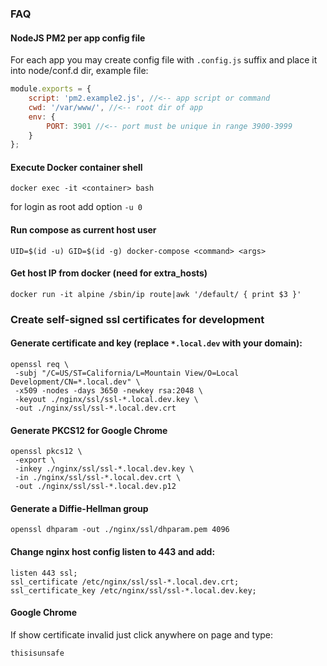 ### FAQ

#### NodeJS PM2 per app config file
For each app you may create config file with ```.config.js``` suffix and place it into node/conf.d dir, example file:
```javascript
module.exports = {
    script: 'pm2.example2.js', //<-- app script or command
    cwd: '/var/www/', //<-- root dir of app
    env: {
        PORT: 3901 //<-- port must be unique in range 3900-3999
    }
};
```

#### Execute Docker container shell
```shell
docker exec -it <container> bash
```
for login as root add option ```-u 0```

#### Run compose as current host user
```shell
UID=$(id -u) GID=$(id -g) docker-compose <command> <args>
```

#### Get host IP from docker (need for extra_hosts)
```shell
docker run -it alpine /sbin/ip route|awk '/default/ { print $3 }'
```

### Create self-signed ssl certificates for development

#### Generate certificate and key (replace ```*.local.dev``` with your domain):
```shell
openssl req \
 -subj "/C=US/ST=California/L=Mountain View/O=Local Development/CN=*.local.dev" \
 -x509 -nodes -days 3650 -newkey rsa:2048 \
 -keyout ./nginx/ssl/ssl-*.local.dev.key \
 -out ./nginx/ssl/ssl-*.local.dev.crt
```

#### Generate PKCS12 for Google Chrome
```shell
openssl pkcs12 \
 -export \
 -inkey ./nginx/ssl/ssl-*.local.dev.key \
 -in ./nginx/ssl/ssl-*.local.dev.crt \
 -out ./nginx/ssl/ssl-*.local.dev.p12
```

#### Generate a Diffie-Hellman group
```shell
openssl dhparam -out ./nginx/ssl/dhparam.pem 4096
```

#### Change nginx host config listen to 443 and add:
```text
listen 443 ssl;
ssl_certificate /etc/nginx/ssl/ssl-*.local.dev.crt;
ssl_certificate_key /etc/nginx/ssl/ssl-*.local.dev.key;
```

#### Google Chrome
If show certificate invalid just click anywhere on page and type:
```text
thisisunsafe
```